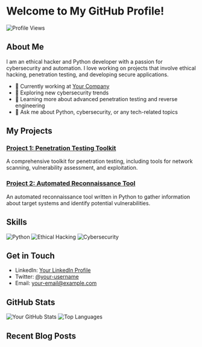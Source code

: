 # Welcome to My GitHub Profile!

![Profile Views](https://komarev.com/ghpvc/?username=your-username&color=blue)

## About Me

I am an ethical hacker and Python developer with a passion for cybersecurity and automation. I love working on projects that involve ethical hacking, penetration testing, and developing secure applications.

- 💼 Currently working at [Your Company](https://yourcompany.com)
- 🔭 Exploring new cybersecurity trends
- 🌱 Learning more about advanced penetration testing and reverse engineering
- 💬 Ask me about Python, cybersecurity, or any tech-related topics

## My Projects

### [Project 1: Penetration Testing Toolkit](https://github.com/your-username/project-1)
A comprehensive toolkit for penetration testing, including tools for network scanning, vulnerability assessment, and exploitation.

### [Project 2: Automated Reconnaissance Tool](https://github.com/your-username/project-2)
An automated reconnaissance tool written in Python to gather information about target systems and identify potential vulnerabilities.

## Skills

![Python](https://img.shields.io/badge/Python-Expert-blue)
![Ethical Hacking](https://img.shields.io/badge/Ethical%20Hacking-Expert-green)
![Cybersecurity](https://img.shields.io/badge/Cybersecurity-Advanced-red)

## Get in Touch

- LinkedIn: [Your LinkedIn Profile](https://linkedin.com/in/your-username)
- Twitter: [@your-username](https://twitter.com/your-username)
- Email: [your-email@example.com](mailto:your-email@example.com)

## GitHub Stats

![Your GitHub Stats](https://github-readme-stats.vercel.app/api?username=your-username&show_icons=true&theme=radical)
![Top Languages](https://github-readme-stats.vercel.app/api/top-langs/?username=your-username&layout=compact&theme=radical)

## Recent Blog Posts

<!-- BLOG-POST-LIST:START -->
<!-- BLOG-POST-LIST:END -->
